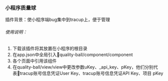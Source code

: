 ### 小程序质量球

插件背景：使小程序端bug集中到tracup上，便于管理

###### 使用说明：

1. 下载该插件将其放置在小程序的根目录
2. 在app.json中全局引入quality-ball/component/component
3. 各个页面中引用该组件
4. 在quality-ball/view/view中更改参数uKey、_api_key、pKey，他们分别代表tracup账号信息凭证User Key、tracup账号信息凭证API Key、项目 pKey
